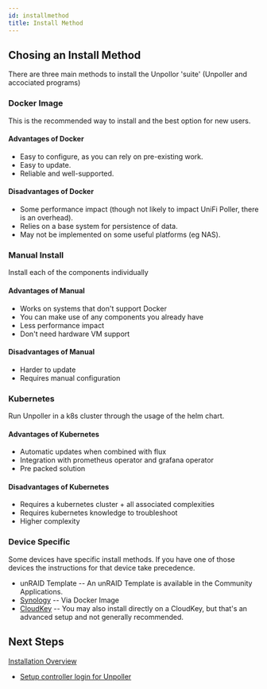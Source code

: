 ```yaml
---
id: installmethod
title: Install Method
---
```


## Chosing an Install Method

There are three main methods to install the Unpollor 'suite' (Unpoller and accociated programs)

### Docker Image
This is the recommended way to install and the best option for new users.

#### Advantages of Docker

- Easy to configure, as you can rely on pre-existing work.
- Easy to update.
- Reliable and well-supported.

#### Disadvantages of Docker

- Some performance impact (though not likely to impact UniFi Poller, there is an overhead).
- Relies on a base system for persistence of data.
- May not be implemented on some useful platforms (eg NAS).

### Manual Install
Install each of the components individually

#### Advantages of Manual

- Works on systems that don't support Docker
- You can make use of any components you already have
- Less performance impact
- Don't need hardware VM support

#### Disadvantages of Manual

- Harder to update
- Requires manual configuration

### Kubernetes
Run Unpoller in a k8s cluster through the usage of the helm chart. 

#### Advantages of Kubernetes
- Automatic updates when combined with flux
- Integration with prometheus operator and grafana operator
- Pre packed solution

#### Disadvantages of Kubernetes
- Requires a kubernetes cluster + all associated complexities
- Requires kubernetes knowledge to troubleshoot
- Higher complexity

### Device Specific
Some devices have specific install methods. If you have one of those devices the instructions for that device take precedence.

- unRAID Template -- An unRAID Template is available in the Community Applications.
- [Synology](Synology) -- Via Docker Image
- [CloudKey](cloudkey) -- You may also install directly on a CloudKey, but that's an advanced setup and not generally recommended.

## Next Steps
[Installation Overview](overview)

- [Setup controller login for Unpoller](controllerlogin)
